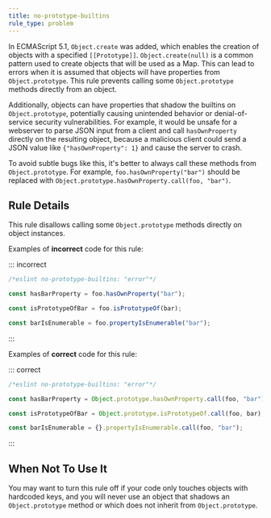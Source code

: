 ```yaml
---
title: no-prototype-builtins
rule_type: problem
---
```




In ECMAScript 5.1, `Object.create` was added, which enables the creation of objects with a specified `[[Prototype]]`. `Object.create(null)` is a common pattern used to create objects that will be used as a Map. This can lead to errors when it is assumed that objects will have properties from `Object.prototype`. This rule prevents calling some `Object.prototype` methods directly from an object.

Additionally, objects can have properties that shadow the builtins on `Object.prototype`, potentially causing unintended behavior or denial-of-service security vulnerabilities. For example, it would be unsafe for a webserver to parse JSON input from a client and call `hasOwnProperty` directly on the resulting object, because a malicious client could send a JSON value like `{"hasOwnProperty": 1}` and cause the server to crash.

To avoid subtle bugs like this, it's better to always call these methods from `Object.prototype`. For example, `foo.hasOwnProperty("bar")` should be replaced with `Object.prototype.hasOwnProperty.call(foo, "bar")`.

## Rule Details

This rule disallows calling some `Object.prototype` methods directly on object instances.

Examples of **incorrect** code for this rule:

::: incorrect

```js
/*eslint no-prototype-builtins: "error"*/

const hasBarProperty = foo.hasOwnProperty("bar");

const isPrototypeOfBar = foo.isPrototypeOf(bar);

const barIsEnumerable = foo.propertyIsEnumerable("bar");
```

:::

Examples of **correct** code for this rule:

::: correct

```js
/*eslint no-prototype-builtins: "error"*/

const hasBarProperty = Object.prototype.hasOwnProperty.call(foo, "bar");

const isPrototypeOfBar = Object.prototype.isPrototypeOf.call(foo, bar);

const barIsEnumerable = {}.propertyIsEnumerable.call(foo, "bar");
```

:::

## When Not To Use It

You may want to turn this rule off if your code only touches objects with hardcoded keys, and you will never use an object that shadows an `Object.prototype` method or which does not inherit from `Object.prototype`.
